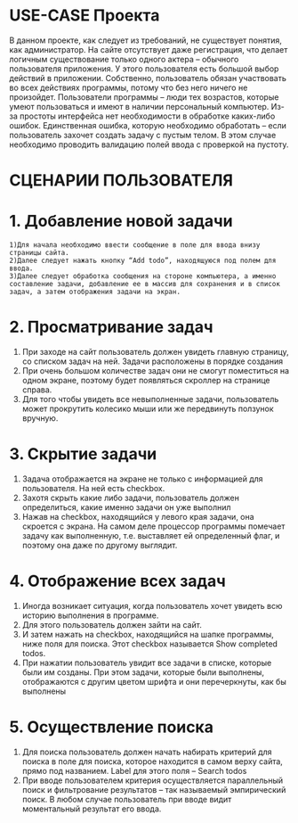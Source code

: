# USE-CASE Проекта
В данном проекте, как следует из требований, не существует понятия, как администратор. На сайте отсутствует даже регистрация, что делает логичным существование только одного актера – обычного пользователя приложения. У этого пользователя есть большой выбор действий в приложении. Собственно, пользователь обязан участвовать во всех действиях программы, потому что без него ничего не произойдет. Пользователи программы – люди тех возрастов, которые умеют пользоваться и имеют в наличии персональный компьютер. Из-за простоты интерфейса нет необходимости в обработке каких-либо ошибок. Единственная ошибка, которую необходимо обработать – если пользователь захочет создать задачу с пустым телом. В этом случае необходимо проводить валидацию полей ввода с проверкой на пустоту.
# СЦЕНАРИИ ПОЛЬЗОВАТЕЛЯ
# 1. Добавление новой задачи
    1)Для начала необходимо ввести сообщение в поле для ввода внизу страницы сайта.
    2)Далее следует нажать кнопку “Add todo”, находящуюся под полем для ввода.
    3)Далее следует обработка сообщения на стороне компьютера, а именно составление задачи, добавление ее в массив для сохранения и в список задач, а затем отображения задачи на экран.
# 2. Просматривание задач
  1) При заходе на сайт пользователь должен увидеть главную страницу, со списком задач на ней. Задачи расположены в порядке создания
  2) При очень большом количестве задач они не смогут поместиться на одном экране, поэтому будет появляться скроллер на странице справа.
  3) Для того чтобы увидеть все невыполненные задачи, пользователь может прокрутить колесико мыши или же передвинуть ползунок вручную.
# 3. Скрытие задачи
  1) Задача отображается на экране не только с информацией для пользователя. На ней есть checkbox.
  2) Захотя скрыть какие либо задачи, пользователь должен определиться, какие именно задачи он уже выполнил
  3) Нажав на checkbox, находящийся у левого края задачи, она скроется с экрана. На самом деле процессор программы помечает задачу как выполненную, т.е. выставляет ей определенный флаг, и поэтому она даже по другому выглядит.
# 4. Отображение всех задач
  1) Иногда возникает ситуация, когда пользователь хочет увидеть всю историю выполнения в программе.
  2) Для этого пользователь должен зайти на сайт.
  3) И затем нажать на checkbox, находящийся на шапке программы, ниже поля для поиска. Этот checkbox называется Show completed todos.
  4) При нажатии пользователь увидит все задачи в списке, которые были им созданы. При этом задачи, которые были выполнены, отображаются с другим цветом шрифта и они перечеркнуты, как бы выполнены
# 5. Осуществление поиска
  1) Для поиска пользователь должен начать набирать критерий для поиска в поле для поиска, которое находится в самом верху сайта, прямо под названием. Label для этого поля – Search todos
  2) При вводе пользователем критерия осуществляется параллельный поиск и фильтрование результатов – так называемый эмпирический поиск. В любом случае пользователь при вводе видит моментальный результат его ввода.
